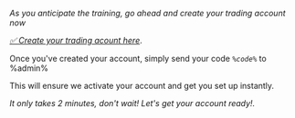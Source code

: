 *As you anticipate the training\, go ahead and create your trading account now*

[*✅ Create your trading acount here*](%link%)\.

Once you\'ve created your account\, simply send your code *`%code%`* to %admin%

This will ensure we activate your account and get you set up instantly\.

*It only takes 2 minutes\, don\'t wait\! Let\'s get your account ready\!\.*